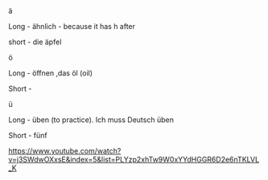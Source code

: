 ä 

Long - ähnlich - because it has h after

short - die äpfel

ö 

Long - öffnen ,das öl (oil)

Short - 

ü

Long - üben (to practice). Ich muss Deutsch üben

Short - fünf



https://www.youtube.com/watch?v=j3SWdwOXxsE&index=5&list=PLYzp2xhTw9W0xYYdHGGR6D2e6nTKLVL_K